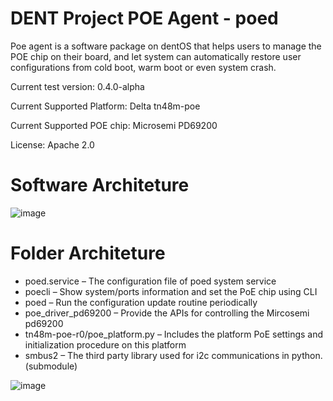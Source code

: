 # DENT Project POE Agent - poed

Poe agent is a software package on dentOS that helps users to manage the POE chip on their board, and let system can automatically restore user configurations from cold boot, warm boot or even system crash.

Current test version: 0.4.0-alpha

Current Supported Platform: Delta tn48m-poe

Current Supported POE chip: Microsemi PD69200

License: Apache 2.0

# Software Architeture
![image](https://github.com/chenglin-tsai/poed/blob/main/poe_software_architecture.png)


# Folder Architeture
* poed.service – The configuration file of poed system service
* poecli – Show system/ports information and set the PoE chip using CLI
* poed – Run the configuration update routine periodically
* poe_driver_pd69200 – Provide the APIs for controlling the Mircosemi pd69200
* tn48m-poe-r0/poe_platform.py – Includes the platform PoE settings and initialization procedure on this platform
* smbus2 – The third party library used for i2c communications in python. (submodule)

![image](https://github.com/chenglin-tsai/poed/blob/main/poe_folder_architecture.png)
